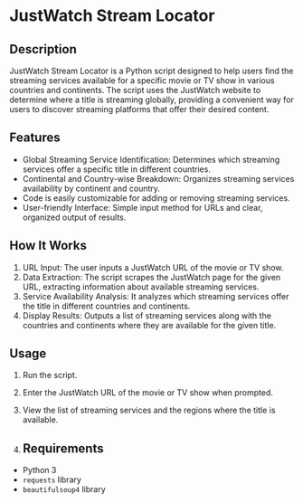 # JustWatch Stream Locator

## Description
JustWatch Stream Locator is a Python script designed to help users find the streaming services available for a specific movie or TV show in various countries and continents. The script uses the JustWatch website to determine where a title is streaming globally, providing a convenient way for users to discover streaming platforms that offer their desired content.

## Features
- Global Streaming Service Identification: Determines which streaming services offer a specific title in different countries.
- Continental and Country-wise Breakdown: Organizes streaming services availability by continent and country.
- Code is easily customizable for adding or removing streaming services.
- User-friendly Interface: Simple input method for URLs and clear, organized output of results.

## How It Works
1. URL Input: The user inputs a JustWatch URL of the movie or TV show.
2. Data Extraction: The script scrapes the JustWatch page for the given URL, extracting information about available streaming services.
3. Service Availability Analysis: It analyzes which streaming services offer the title in different countries and continents.
4. Display Results: Outputs a list of streaming services along with the countries and continents where they are available for the given title.

## Usage
1. Run the script.
2. Enter the JustWatch URL of the movie or TV show when prompted.
3. View the list of streaming services and the regions where the title is available.

4. ## Requirements
- Python 3
- `requests` library
- `beautifulsoup4` library
